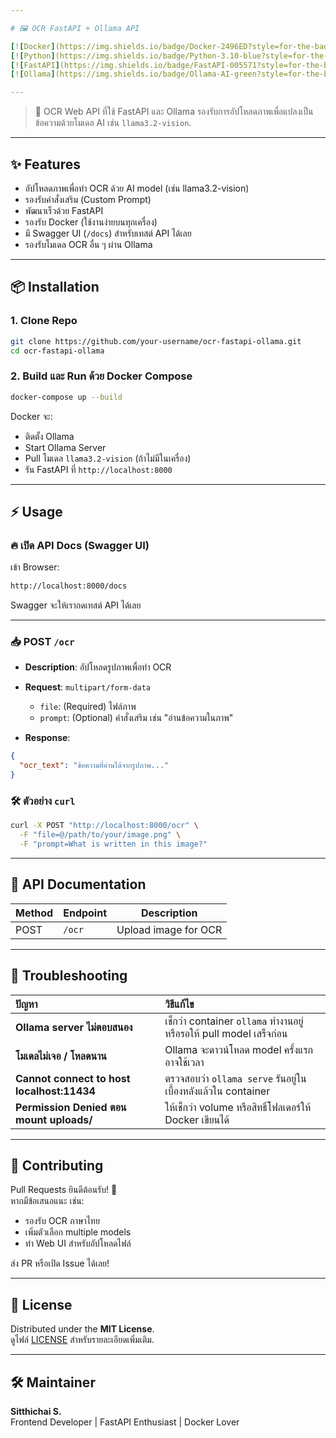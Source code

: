 ```yaml
---

# 🖼️ OCR FastAPI + Ollama API

[![Docker](https://img.shields.io/badge/Docker-2496ED?style=for-the-badge&logo=docker&logoColor=white)](https://www.docker.com/)
[![Python](https://img.shields.io/badge/Python-3.10-blue?style=for-the-badge&logo=python&logoColor=white)](https://www.python.org/)
[![FastAPI](https://img.shields.io/badge/FastAPI-005571?style=for-the-badge&logo=fastapi)](https://fastapi.tiangolo.com/)
[![Ollama](https://img.shields.io/badge/Ollama-AI-green?style=for-the-badge)](https://ollama.com/)

---
```


> 🚀 OCR Web API ที่ใช้ FastAPI และ Ollama รองรับการอัปโหลดภาพเพื่อแปลงเป็นข้อความด้วยโมเดล AI เช่น `llama3.2-vision`.

---

## ✨ Features

- อัปโหลดภาพเพื่อทำ OCR ด้วย AI model (เช่น llama3.2-vision)
- รองรับคำสั่งเสริม (Custom Prompt)
- พัฒนาเร็วด้วย FastAPI
- รองรับ Docker (ใช้งานง่ายบนทุกเครื่อง)
- มี Swagger UI (`/docs`) สำหรับเทสต์ API ได้เลย
- รองรับโมเดล OCR อื่น ๆ ผ่าน Ollama

---

## 📦 Installation

### 1. Clone Repo

```bash
git clone https://github.com/your-username/ocr-fastapi-ollama.git
cd ocr-fastapi-ollama
```

### 2. Build และ Run ด้วย Docker Compose

```bash
docker-compose up --build
```

Docker จะ:

- ติดตั้ง Ollama
- Start Ollama Server
- Pull โมเดล `llama3.2-vision` (ถ้าไม่มีในเครื่อง)
- รัน FastAPI ที่ `http://localhost:8000`

---

## ⚡ Usage

### 🔥 เปิด API Docs (Swagger UI)

เข้า Browser:

```bash
http://localhost:8000/docs
```

Swagger จะให้เรากดเทสต์ API ได้เลย

---

### 📥 POST `/ocr`

- **Description**: อัปโหลดรูปภาพเพื่อทำ OCR
- **Request**: `multipart/form-data`
  - `file`: (Required) ไฟล์ภาพ
  - `prompt`: (Optional) คำสั่งเสริม เช่น "อ่านข้อความในภาพ"

- **Response**:

```json
{
  "ocr_text": "ข้อความที่อ่านได้จากรูปภาพ..."
}
```

### 🛠 ตัวอย่าง `curl`

```bash
curl -X POST "http://localhost:8000/ocr" \
  -F "file=@/path/to/your/image.png" \
  -F "prompt=What is written in this image?"
```

---

## 📖 API Documentation

| Method | Endpoint | Description |
|--------|----------|-------------|
| POST   | `/ocr`    | Upload image for OCR |

---

## 🐛 Troubleshooting

| ปัญหา | วิธีแก้ไข |
|:-------|:----------|
| **Ollama server ไม่ตอบสนอง** | เช็กว่า container `ollama` ทำงานอยู่ หรือรอให้ pull model เสร็จก่อน |
| **โมเดลไม่เจอ / โหลดนาน** | Ollama จะดาวน์โหลด model ครั้งแรก อาจใช้เวลา |
| **Cannot connect to host localhost:11434** | ตรวจสอบว่า `ollama serve` รันอยู่ในเบื้องหลังแล้วใน container |
| **Permission Denied ตอน mount uploads/** | ให้เช็กว่า volume หรือสิทธิ์โฟลเดอร์ให้ Docker เขียนได้ |

---

## 🤝 Contributing

Pull Requests ยินดีต้อนรับ! 🎉  
หากมีข้อเสนอแนะ เช่น:

- รองรับ OCR ภาษาไทย
- เพิ่มตัวเลือก multiple models
- ทำ Web UI สำหรับอัปโหลดไฟล์

ส่ง PR หรือเปิด Issue ได้เลย!

---

## 📜 License

Distributed under the **MIT License**.  
ดูไฟล์ [LICENSE](LICENSE) สำหรับรายละเอียดเพิ่มเติม.

---

## 🛠 Maintainer

**Sitthichai S.**  
Frontend Developer | FastAPI Enthusiast | Docker Lover

